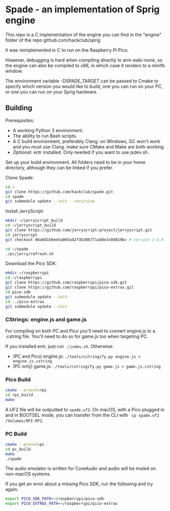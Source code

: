 # Spade - an implementation of Sprig engine

This repo is a C implementation of the engine you can find in the "engine" folder of the repo github.com/hackclub/sprig

It was reimplemented in C to run on the Raspberry Pi Pico.

However, debugging is hard when compiling directly to arm-eabi-none, so the engine can also be compiled to x86, in which case it renders to a minifb window.

The environment variable -DSPADE_TARGET can be passed to Cmake to specify which version you would like to build, one you can run on your PC, or one you can run on your Sprig hardware.

## Building

Prerequisites:

- A working Python 3 environment.
- The ability to run Bash scripts.
- A C build environment, preferably Clang. on Windows, GC won't work and you must use Clang. make sure CMake and Make are both working.
- *Optional:* entr installed. Only needed if you want to use jsdev.sh.

Set up your build environment. All folders need to be in your home directory, although they can be linked if you prefer.

Clone Spade:

```sh
cd ~
git clone https://github.com/hackclub/spade.git
cd spade
git submodule update --init --recursive
```

Install JerryScript:

```sh
mkdir ~/jerryscript_build
cd ~/jerryscript_build
git clone https://github.com/jerryscript-project/jerryscript.git
cd jerryscript
git checkout 8ba0d1b6ee5a065a42f3b306771ad8e3c0d819bc # version 2.4.0

cd ~/spade
./pc/jerry/refresh.sh
```

Download the Pico SDK:

```sh
mkdir ~/raspberrypi
cd ~/raspberrypi
git clone https://github.com/raspberrypi/pico-sdk.git
git clone https://github.com/raspberrypi/pico-extras.git
cd pico-sdk
git submodule update --init
cd ../pico-extras
git submodule update --init
```

### CStrings: engine.js and game.js

For compiling on both PC and Pico you'll need to convert engine.js to a .cstring file. You'll need to do so for game.js too when targeting PC.

If you installed entr, just run `./jsdev.sh`. Otherwise:

- (PC and Pico) engine.js: `./tools/cstringify.py engine.js > engine.js.cstring`
- (PC only) game.js: `./tools/cstringify.py game.js > game.js.cstring`

### Pico Build

```sh
cmake --preset=rpi
cd rpi_build
make
```

A UF2 file will be outputted to `spade.uf2`. On macOS, with a Pico plugged in and in BOOTSEL mode, you can transfer from the CLI with `
cp spade.uf2 /Volumes/RPI-RP2`.

### PC Build

```sh
cmake --preset=pc
cd pc_build
make
./spade
```

The audio emulator is written for CoreAudio and audio will be muted on non-macOS systems.

If you get an error about a missing Pico SDK, run the following and try again:

```sh
export PICO_SDK_PATH=~/raspberrypi/pico-sdk
export PICO_EXTRAS_PATH=~/raspberrypi/pico-extras
```
